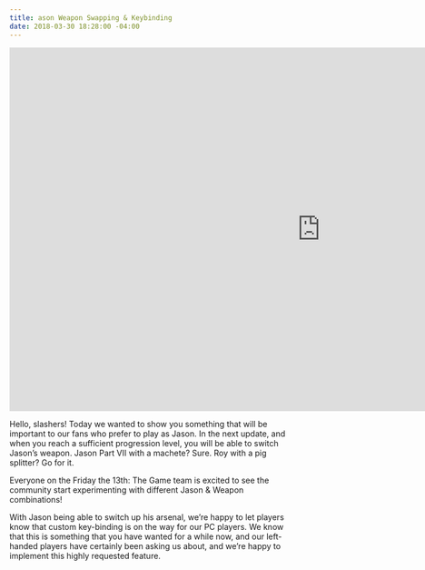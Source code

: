 ```yaml
---
title: ason Weapon Swapping & Keybinding
date: 2018-03-30 18:28:00 -04:00
---
```


<iframe width="1093" height="640" src="https://www.youtube.com/embed/ZQ-S_CDuLBQ?ecver=1" frameborder="0" allow="autoplay; encrypted-media" allowfullscreen></iframe>

Hello, slashers! Today we wanted to show you something that will be important to our fans who prefer to play as Jason. In the next update, and when you reach a sufficient progression level, you will be able to switch Jason’s weapon. Jason Part VII with a machete? Sure. Roy with a pig splitter? Go for it.

Everyone on the Friday the 13th: The Game team is excited to see the community start experimenting with different Jason & Weapon combinations! 

With Jason being able to switch up his arsenal, we’re happy to let players know that custom key-binding is on the way for our PC players. We know that this is something that you have wanted for a while now, and our left-handed players have certainly been asking us about, and we’re happy to implement this highly requested feature.